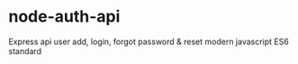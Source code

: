 # node-auth-api
Express api user add, login, forgot password &amp; reset modern javascript ES6 standard
